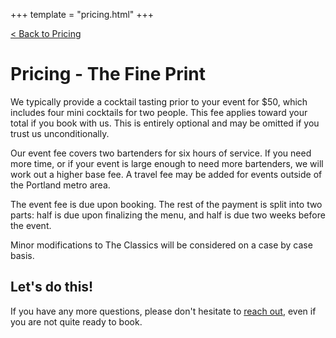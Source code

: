 +++
template = "pricing.html"
+++

[&lt; Back to Pricing](/pricing)

# Pricing - The Fine Print

We typically provide a cocktail tasting prior to your event for $50, which includes four mini cocktails for two people. This fee applies toward your total if you book with us. This is entirely optional and may be omitted if you trust us unconditionally.

Our event fee covers two bartenders for six hours of service. If you need more time, or if your event is large enough to need more bartenders, we will work out a higher base fee. A travel fee may be added for events outside of the Portland metro area.

The event fee is due upon booking. The rest of the payment is split into two parts: half is due upon finalizing the menu, and half is due two weeks before the event.

Minor modifications to The Classics will be considered on a case by case basis.

## Let's do this!

If you have any more questions, please don't hesitate to [reach out](mailto:hello@theminimalmixologist.com), even if you are not quite ready to book.
